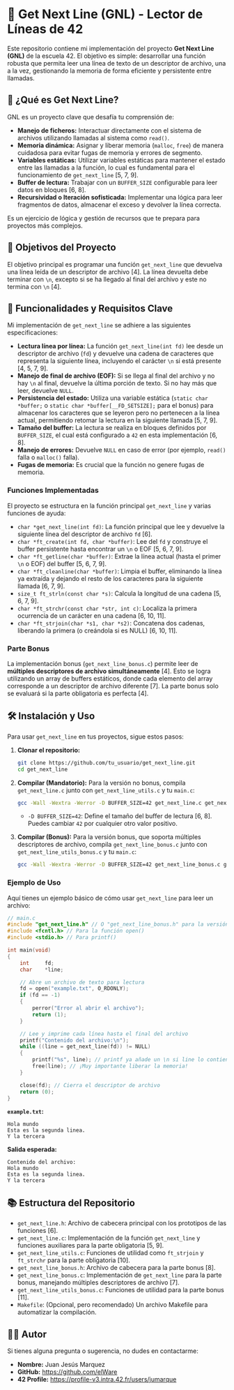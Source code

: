 # 📝 Get Next Line (GNL) - Lector de Líneas de 42

Este repositorio contiene mi implementación del proyecto **Get Next Line (GNL)** de la escuela 42. El objetivo es simple: desarrollar una función robusta que permita leer una línea de texto de un descriptor de archivo, una a la vez, gestionando la memoria de forma eficiente y persistente entre llamadas.

## 🌟 ¿Qué es Get Next Line?

GNL es un proyecto clave que desafía tu comprensión de:
*   **Manejo de ficheros:** Interactuar directamente con el sistema de archivos utilizando llamadas al sistema como `read()`.
*   **Memoria dinámica:** Asignar y liberar memoria (`malloc`, `free`) de manera cuidadosa para evitar fugas de memoria y errores de segmento.
*   **Variables estáticas:** Utilizar variables estáticas para mantener el estado entre las llamadas a la función, lo cual es fundamental para el funcionamiento de `get_next_line` [5, 7, 9].
*   **Buffer de lectura:** Trabajar con un `BUFFER_SIZE` configurable para leer datos en bloques [6, 8].
*   **Recursividad o Iteración sofisticada:** Implementar una lógica para leer fragmentos de datos, almacenar el exceso y devolver la línea correcta.

Es un ejercicio de lógica y gestión de recursos que te prepara para proyectos más complejos.

## 🎯 Objetivos del Proyecto

El objetivo principal es programar una función `get_next_line` que devuelva una línea leída de un descriptor de archivo [4]. La línea devuelta debe terminar con `\n`, excepto si se ha llegado al final del archivo y este no termina con `\n` [4].

## 🚀 Funcionalidades y Requisitos Clave

Mi implementación de `get_next_line` se adhiere a las siguientes especificaciones:

*   **Lectura línea por línea:** La función `get_next_line(int fd)` lee desde un descriptor de archivo (`fd`) y devuelve una cadena de caracteres que representa la siguiente línea, incluyendo el carácter `\n` si está presente [4, 5, 7, 9].
*   **Manejo de final de archivo (EOF):** Si se llega al final del archivo y no hay `\n` al final, devuelve la última porción de texto. Si no hay más que leer, devuelve `NULL`.
*   **Persistencia del estado:** Utiliza una variable estática (`static char *buffer;` o `static char *buffer[__FD_SETSIZE];` para el bonus) para almacenar los caracteres que se leyeron pero no pertenecen a la línea actual, permitiendo retomar la lectura en la siguiente llamada [5, 7, 9].
*   **Tamaño del buffer:** La lectura se realiza en bloques definidos por `BUFFER_SIZE`, el cual está configurado a `42` en esta implementación [6, 8].
*   **Manejo de errores:** Devuelve `NULL` en caso de error (por ejemplo, `read()` falla o `malloc()` falla).
*   **Fugas de memoria:** Es crucial que la función no genere fugas de memoria.

### Funciones Implementadas

El proyecto se estructura en la función principal `get_next_line` y varias funciones de ayuda:

*   `char *get_next_line(int fd)`: La función principal que lee y devuelve la siguiente línea del descriptor de archivo `fd` [6].
*   `char *ft_create(int fd, char *buffer)`: Lee del `fd` y construye el buffer persistente hasta encontrar un `\n` o EOF [5, 6, 7, 9].
*   `char *ft_getline(char *buffer)`: Extrae la línea actual (hasta el primer `\n` o EOF) del buffer [5, 6, 7, 9].
*   `char *ft_cleanline(char *buffer)`: Limpia el buffer, eliminando la línea ya extraída y dejando el resto de los caracteres para la siguiente llamada [6, 7, 9].
*   `size_t ft_strln(const char *s)`: Calcula la longitud de una cadena [5, 6, 7, 9].
*   `char *ft_strchr(const char *str, int c)`: Localiza la primera ocurrencia de un carácter en una cadena [6, 10, 11].
*   `char *ft_strjoin(char *s1, char *s2)`: Concatena dos cadenas, liberando la primera (o creándola si es NULL) [6, 10, 11].

### Parte Bonus

La implementación bonus (`get_next_line_bonus.c`) permite leer de **múltiples descriptores de archivo simultáneamente** [4]. Esto se logra utilizando un array de buffers estáticos, donde cada elemento del array corresponde a un descriptor de archivo diferente [7]. La parte bonus solo se evaluará si la parte obligatoria es perfecta [4].

## 🛠️ Instalación y Uso

Para usar `get_next_line` en tus proyectos, sigue estos pasos:

1.  **Clonar el repositorio:**
    ```bash
    git clone https://github.com/tu_usuario/get_next_line.git
    cd get_next_line
    ```

2.  **Compilar (Mandatorio):**
    Para la versión no bonus, compila `get_next_line.c` junto con `get_next_line_utils.c` y tu `main.c`:
    ```bash
    gcc -Wall -Wextra -Werror -D BUFFER_SIZE=42 get_next_line.c get_next_line_utils.c main.c -o gnl_program
    ```
    *   `-D BUFFER_SIZE=42`: Define el tamaño del buffer de lectura [6, 8]. Puedes cambiar `42` por cualquier otro valor positivo.

3.  **Compilar (Bonus):**
    Para la versión bonus, que soporta múltiples descriptores de archivo, compila `get_next_line_bonus.c` junto con `get_next_line_utils_bonus.c` y tu `main.c`:
    ```bash
    gcc -Wall -Wextra -Werror -D BUFFER_SIZE=42 get_next_line_bonus.c get_next_line_utils_bonus.c main.c -o gnl_bonus_program
    ```

### Ejemplo de Uso

Aquí tienes un ejemplo básico de cómo usar `get_next_line` para leer un archivo:

```c
// main.c
#include "get_next_line.h" // O "get_next_line_bonus.h" para la versión bonus
#include <fcntl.h> // Para la función open()
#include <stdio.h> // Para printf()

int main(void)
{
    int     fd;
    char    *line;

    // Abre un archivo de texto para lectura
    fd = open("example.txt", O_RDONLY);
    if (fd == -1)
    {
        perror("Error al abrir el archivo");
        return (1);
    }

    // Lee y imprime cada línea hasta el final del archivo
    printf("Contenido del archivo:\n");
    while ((line = get_next_line(fd)) != NULL)
    {
        printf("%s", line); // printf ya añade un \n si line lo contiene.
        free(line); // ¡Muy importante liberar la memoria!
    }

    close(fd); // Cierra el descriptor de archivo
    return (0);
}
```
**`example.txt`:**
```
Hola mundo
Esta es la segunda linea.
Y la tercera
```

**Salida esperada:**
```
Contenido del archivo:
Hola mundo
Esta es la segunda linea.
Y la tercera
```

## 📚 Estructura del Repositorio

*   `get_next_line.h`: Archivo de cabecera principal con los prototipos de las funciones [6].
*   `get_next_line.c`: Implementación de la función `get_next_line` y funciones auxiliares para la parte obligatoria [5, 9].
*   `get_next_line_utils.c`: Funciones de utilidad como `ft_strjoin` y `ft_strchr` para la parte obligatoria [10].
*   `get_next_line_bonus.h`: Archivo de cabecera para la parte bonus [8].
*   `get_next_line_bonus.c`: Implementación de `get_next_line` para la parte bonus, manejando múltiples descriptores de archivo [7].
*   `get_next_line_utils_bonus.c`: Funciones de utilidad para la parte bonus [11].
*   `Makefile`: (Opcional, pero recomendado) Un archivo Makefile para automatizar la compilación.

## 🧑‍💻 Autor

Si tienes alguna pregunta o sugerencia, no dudes en contactarme:

*   **Nombre:** Juan Jesús Marquez
*   **GitHub:** https://github.com/elWare
*   **42 Profile:** https://profile-v3.intra.42.fr/users/jumarque